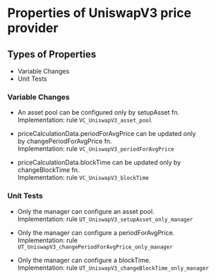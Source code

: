 # Properties of UniswapV3 price provider

## Types of Properties

- Variable Changes
- Unit Tests

### Variable Changes

- An asset pool can be configured only by setupAsset fn.\
  Implementation: rule `VC_UniswapV3_asset_pool`

- priceCalculationData.periodForAvgPrice can be updated only\
  by changePeriodForAvgPrice fn.\
  Implementation: rule `VC_UniswapV3_periodForAvgPrice`

- priceCalculationData.blockTime can be updated only by changeBlockTime fn.\
  Implementation: rule `VC_UniswapV3_blockTime`

### Unit Tests

- Only the manager can configure an asset pool. \
  Implementation: rule `UT_UniswapV3_setupAsset_only_manager`

- Only the manager can configure a periodForAvgPrice. \
  Implementation: rule `UT_UniswapV3_changePeriodForAvgPrice_only_manager`

- Only the manager can configure a blockTime. \
  Implementation: rule `UT_UniswapV3_changeBlockTime_only_manager`
